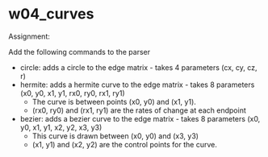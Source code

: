 # w04\_curves

Assignment:

Add the following commands to the parser

* circle: adds a circle to the edge matrix - takes 4 parameters (cx, cy, cz, r)
* hermite: adds a hermite curve to the edge matrix - takes 8 parameters (x0, y0, x1, y1, rx0, ry0, rx1, ry1)
  * The curve is between points (x0, y0) and (x1, y1).
  * (rx0, ry0) and (rx1, ry1) are the rates of change at each endpoint
* bezier: adds a bezier curve to the edge matrix - takes 8 parameters (x0, y0, x1, y1, x2, y2, x3, y3)
  * This curve is drawn between (x0, y0) and (x3, y3)
  * (x1, y1) and (x2, y2) are the control points for the curve.

